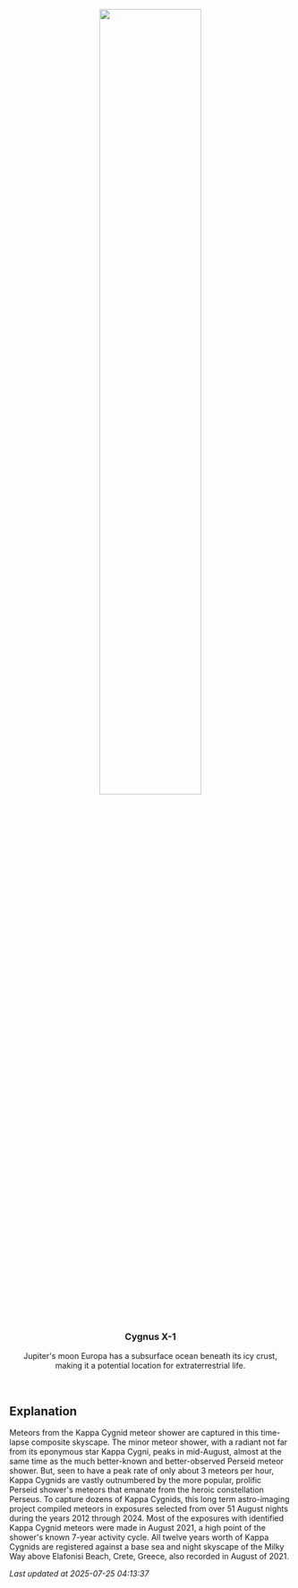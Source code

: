 <p align='center'>
    <img src='https://apod.nasa.gov/apod/image/2507/KCG2021_08_11_Pano_Elafonisi_met_fin-CCMZ_1024px.png' width='60%' />
    <h3 align="center">Cygnus X-1</h3>
    <p align="center">Jupiter's moon Europa has a subsurface ocean beneath its icy crust, making it a potential location for extraterrestrial life.</p>
</p>
<br/>

Explanation
--
Meteors from the Kappa Cygnid meteor shower are captured in this time-lapse composite skyscape. The minor meteor shower, with a radiant not far from its eponymous star Kappa Cygni, peaks in mid-August, almost at the same time as the much better-known and better-observed Perseid meteor shower. But, seen to have a peak rate of only about 3 meteors per hour, Kappa Cygnids are vastly outnumbered by the more popular, prolific Perseid shower's meteors that emanate from the heroic constellation Perseus. To capture dozens of Kappa Cygnids, this long term astro-imaging project compiled meteors in exposures selected from over 51 August nights during the years 2012 through 2024. Most of the exposures with identified Kappa Cygnid meteors were made in August 2021, a high point of the shower's known 7-year activity cycle. All twelve years worth of Kappa Cygnids are registered against a base sea and night skyscape of the Milky Way above Elafonisi Beach, Crete, Greece, also recorded in August of 2021.


*Last updated at 2025-07-25 04:13:37*
